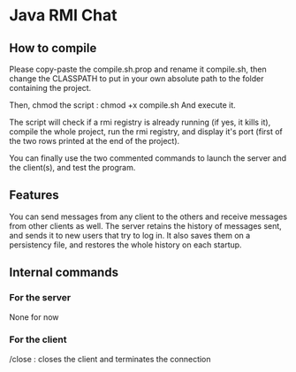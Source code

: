 # Java RMI Chat

## How to compile

Please copy-paste the compile.sh.prop and rename it compile.sh, then change the CLASSPATH to put in your own absolute path to the folder containing the project.

Then, chmod the script : chmod +x compile.sh
And execute it.

The script will check if a rmi registry is already running (if yes, it kills it), compile the whole project, run the rmi registry, and display it's port (first of the two rows printed at the end of the project).

You can finally use the two commented commands to launch the server and the client(s), and test the program.

## Features

You can send messages from any client to the others and receive messages from other clients as well.
The server retains the history of messages sent, and sends it to new users that try to log in.
It also saves them on a persistency file, and restores the whole history on each startup.  

## Internal commands

### For the server

None for now

### For the client

/close : closes the client and terminates the connection